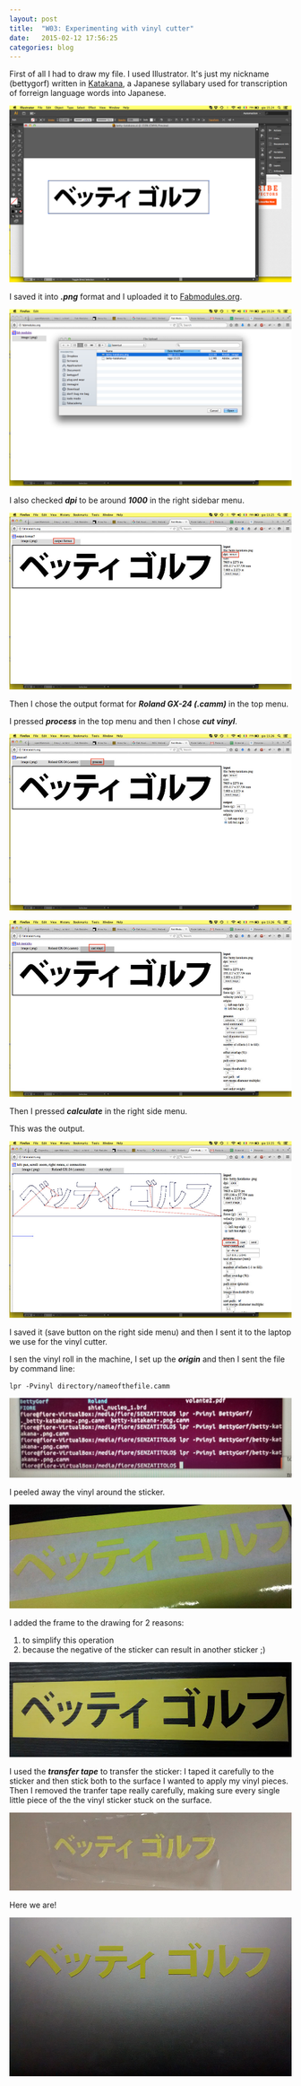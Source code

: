 ```yaml
---
layout: post
title:  "W03: Experimenting with vinyl cutter"
date:   2015-02-12 17:56:25
categories: blog
---
```


First of all I had to draw my file. I used Illustrator. It's just my nickname (bettygorf) written in [Katakana](http://en.wikipedia.org/wiki/Katakana), a Japanese syllabary used for transcription of forreign language words into Japanese.

![01](/img/week-03-04/01.png)

I saved it into ***.png*** format and I uploaded it to [Fabmodules.org](http://fabmodules.org).

![02](/img/week-03-04/02.png)

I also checked ***dpi*** to be around ***1000*** in the right sidebar menu. 

![03](/img/week-03-04/03m.jpg)

Then I chose the output format for ***Roland GX-24 (.camm)*** in the top menu. 

I pressed ***process*** in the top menu and then I chose ***cut vinyl***. 

![04](/img/week-03-04/05m.jpg)

![05](/img/week-03-04/06m.jpg)

Then I pressed ***calculate*** in the right side menu.

This was the output.

![06](/img/week-03-04/08m.jpg)

I saved it (save button on the right side menu) and then I sent it to the laptop we use for the vinyl cutter.

I sen the vinyl roll in the machine, I set up the ***origin*** and then I sent the file by command line:

```
lpr -Pvinyl directory/nameofthefile.camm
```

![11](/img/week-03-04/13.jpg)

I peeled away the vinyl around the sticker.

![07](/img/week-03-04/17.jpg)

I added the frame to the drawing for 2 reasons:

1. to simplify this operation
2. because the negative of the sticker can result in another sticker ;)

![08](/img/week-03-04/20.jpg)

I used the ***transfer tape*** to transfer the sticker: I taped it carefully to the sticker and then stick both to the surface I wanted to apply my vinyl pieces. Then I removed the tranfer tape really carefully, making sure every single little piece of the the vinyl sticker stuck on the surface.

![09](/img/week-03-04/18.jpg)

Here we are!

![10](/img/week-03-04/19.jpg)